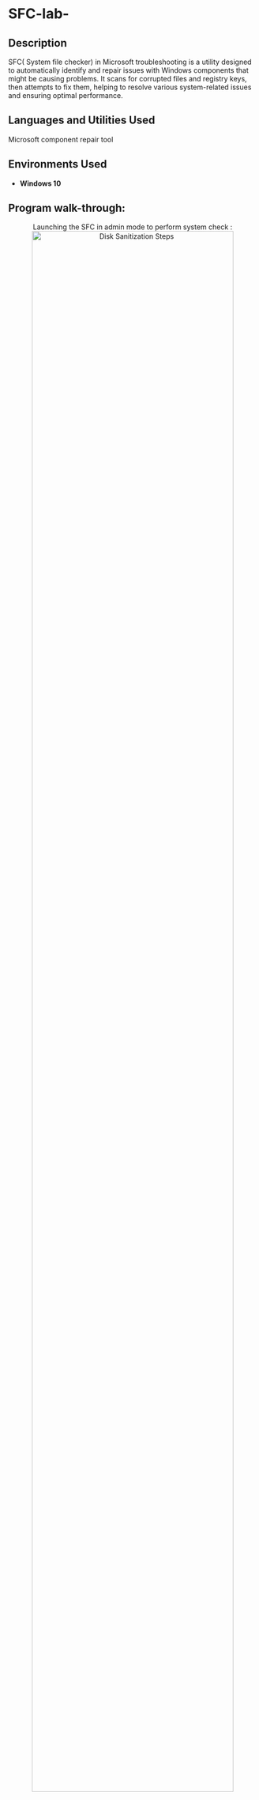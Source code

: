 # SFC-lab-


<h2>Description</h2>
SFC( System file checker) in Microsoft troubleshooting is a utility designed to automatically identify and repair issues with Windows components that might be causing problems. It scans for corrupted files and registry keys, then attempts to fix them, helping to resolve various system-related issues and ensuring optimal performance.
<br />


<h2>Languages and Utilities Used</h2>

Microsoft component repair tool 
<h2>Environments Used </h2>

- <b> Windows 10 </b> 

<h2>Program walk-through:</h2>

<p align="center">
Launching the SFC in admin mode to perform system check  : <br/>
<img src="https://imgur.com/l0TZyrv.png" height="90%" width="90%" alt="Disk Sanitization Steps"/>
<br />
<br />
Troubleshooting completed,SFC was able to troubleshoot the issue realted to the corrupted files:  <br/>
<img src="https://imgur.com/Vuf9BGn.png" height="90%" width="90%" alt="Disk Sanitization Steps"/>
<br />
<br />
<br />
<br />

